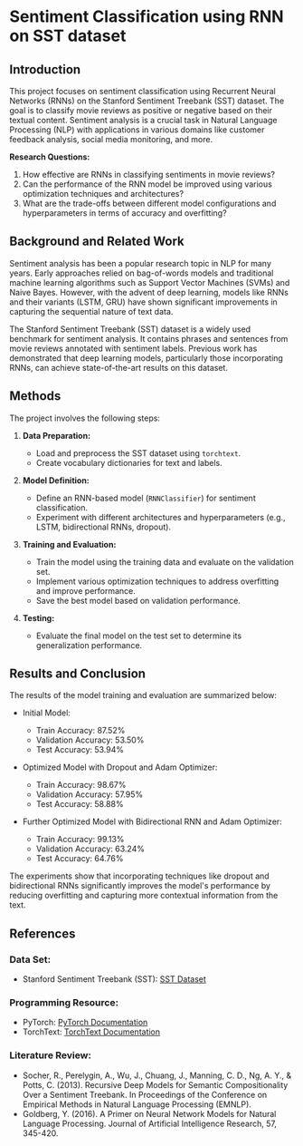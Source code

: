 # Sentiment Classification using RNN on SST dataset

## Introduction

This project focuses on sentiment classification using Recurrent Neural Networks (RNNs) on the Stanford Sentiment Treebank (SST) dataset. The goal is to classify movie reviews as positive or negative based on their textual content. Sentiment analysis is a crucial task in Natural Language Processing (NLP) with applications in various domains like customer feedback analysis, social media monitoring, and more.

**Research Questions:**
1. How effective are RNNs in classifying sentiments in movie reviews?
2. Can the performance of the RNN model be improved using various optimization techniques and architectures?
3. What are the trade-offs between different model configurations and hyperparameters in terms of accuracy and overfitting?

## Background and Related Work

Sentiment analysis has been a popular research topic in NLP for many years. Early approaches relied on bag-of-words models and traditional machine learning algorithms such as Support Vector Machines (SVMs) and Naive Bayes. However, with the advent of deep learning, models like RNNs and their variants (LSTM, GRU) have shown significant improvements in capturing the sequential nature of text data.

The Stanford Sentiment Treebank (SST) dataset is a widely used benchmark for sentiment analysis. It contains phrases and sentences from movie reviews annotated with sentiment labels. Previous work has demonstrated that deep learning models, particularly those incorporating RNNs, can achieve state-of-the-art results on this dataset.

## Methods

The project involves the following steps:

1. **Data Preparation:**
   - Load and preprocess the SST dataset using `torchtext`.
   - Create vocabulary dictionaries for text and labels.

2. **Model Definition:**
   - Define an RNN-based model (`RNNClassifier`) for sentiment classification.
   - Experiment with different architectures and hyperparameters (e.g., LSTM, bidirectional RNNs, dropout).

3. **Training and Evaluation:**
   - Train the model using the training data and evaluate on the validation set.
   - Implement various optimization techniques to address overfitting and improve performance.
   - Save the best model based on validation performance.

4. **Testing:**
   - Evaluate the final model on the test set to determine its generalization performance.

## Results and Conclusion

The results of the model training and evaluation are summarized below:

- Initial Model:
  - Train Accuracy: 87.52%
  - Validation Accuracy: 53.50%
  - Test Accuracy: 53.94%

- Optimized Model with Dropout and Adam Optimizer:
  - Train Accuracy: 98.67%
  - Validation Accuracy: 57.95%
  - Test Accuracy: 58.88%

- Further Optimized Model with Bidirectional RNN and Adam Optimizer:
  - Train Accuracy: 99.13%
  - Validation Accuracy: 63.24%
  - Test Accuracy: 64.76%

The experiments show that incorporating techniques like dropout and bidirectional RNNs significantly improves the model's performance by reducing overfitting and capturing more contextual information from the text.

## References

### Data Set:
- Stanford Sentiment Treebank (SST): [SST Dataset](https://nlp.stanford.edu/sentiment/index.html)

### Programming Resource:
- PyTorch: [PyTorch Documentation](https://pytorch.org/docs/stable/index.html)
- TorchText: [TorchText Documentation](https://pytorch.org/text/stable/index.html)

### Literature Review:
- Socher, R., Perelygin, A., Wu, J., Chuang, J., Manning, C. D., Ng, A. Y., & Potts, C. (2013). Recursive Deep Models for Semantic Compositionality Over a Sentiment Treebank. In Proceedings of the Conference on Empirical Methods in Natural Language Processing (EMNLP).
- Goldberg, Y. (2016). A Primer on Neural Network Models for Natural Language Processing. Journal of Artificial Intelligence Research, 57, 345-420.
